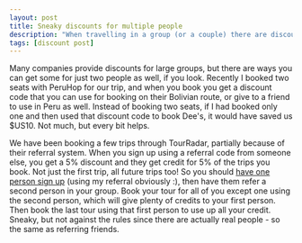 ```yaml
---
layout: post
title: Sneaky discounts for multiple people
description: "When travelling in a group (or a couple) there are discounts you can easily get by looking"
tags: [discount post]
---
```


Many companies provide discounts for large groups, but there are ways you can get some for just two people as well, if you look.
Recently I booked two seats with PeruHop for our trip, and when you book you get a discount code that you can use for
booking on their Bolivian route, or give to a friend to use in Peru as well. Instead of booking two seats, if I had booked only
one and then used that discount code to book Dee's, it would have saved us $US10. Not much, but every bit helps.

We have been booking a few trips through TourRadar, partially because of their referral system. When you sign up using
a referral code from someone else, you get a 5% discount and they get credit for 5% of the trips you book. Not just the
first trip, all future trips too! So you should [have one person sign up](https://www.tourradar.com/invite/sunsetutopia)
(using my referral obviously :), then have them refer a second person in your group. Book your tour for all of you
except one using the second person, which will give plenty of credits to your first person. Then book the last tour
using that first person to use up all your credit. Sneaky, but not against the rules since there are actually
real people - so the same as referring friends.
